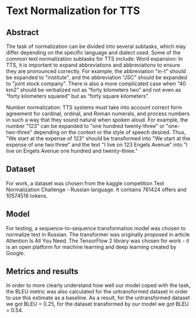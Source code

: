 # Text Normalization for TTS

## Abstract
The task of normalization can be divided into several subtasks, which may differ depending on the specific language and dialect used. Some of the common text normalization subtasks for TTS include:
Word expansion: In TTS, it is important to expand abbreviations and abbreviations to ensure they are pronounced correctly. For example, the abbreviation "in-t" should be expanded to "institute", and the abbreviation "JSC" should be expanded to "joint stock company". There is also a more complicated case when “40 km2” should be verbalized not as “forty kilometers two” and not even as “forty kilometers squared” but as “forty square kilometers”.


Number normalization: TTS systems must take into account correct form agreement for cardinal, ordinal, and Roman numerals, and process numbers in such a way that they sound natural when spoken aloud. For example, the number "123" can be expanded to "one hundred twenty-three" or "one-two-three" depending on the context or the style of speech desired. Thus, "We start at the expense of 123" should be transformed into "We start at the expense of one two three" and the text "I live on 123 Engels Avenue" into "I live on Engels Avenue one hundred and twenty-three."

## Dataset 
For work, a dataset was chosen from the kaggle competition Text Normalization Challenge - Russian language. It contains 761424 offers and 10574516 tokens.

## Model
For testing, a sequence-to-sequence transformation model was chosen to normalize text in Russian. The transformer was originally proposed in article Attention Is All You Need. The TensorFlow 2 library was chosen for work - it is an open platform for machine learning and deep learning created by Google.

## Metrics and results
In order to more clearly understand how well our model coped with the task, the BLEU metric was also calculated for the untransformed dataset in order to use this estimate as a baseline. As a result, for the untransformed dataset we got BLEU = 0.25, for the dataset transformed by our model we got BLEU = 0.54.